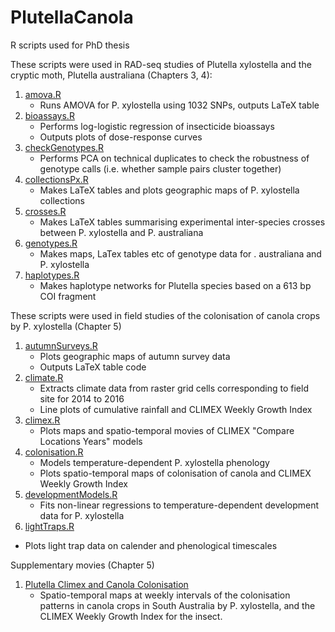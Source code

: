 # PlutellaCanola 

R scripts used for PhD thesis


These scripts were used in RAD-seq studies of Plutella xylostella and the cryptic moth, Plutella australiana (Chapters 3, 4):

1. [amova.R](amova.R) 
    + Runs AMOVA for P. xylostella using 1032 SNPs, outputs LaTeX table 
2. [bioassays.R](bioassays.R)
    + Performs log-logistic regression of insecticide bioassays
    + Outputs plots of dose-response curves
3. [checkGenotypes.R](checkGenotypes.R)
    + Performs PCA on technical duplicates to check the robustness of genotype calls (i.e. whether sample pairs cluster together) 
4. [collectionsPx.R](collectionsPx.R)
    + Makes LaTeX tables and plots geographic maps of P. xylostella collections
5. [crosses.R](crosses.R)
    + Makes LaTeX tables summarising experimental inter-species crosses between P. xylostella and P. australiana
6. [genotypes.R](genotypes.R)
    + Makes maps, LaTex tables etc of genotype data for . australiana and P. xylostella
7. [haplotypes.R](haplotypes.R)
    + Makes haplotype networks for Plutella species based on a 613 bp COI fragment



These scripts were used in field studies of the colonisation of canola crops by P. xylostella (Chapter 5)
1. [autumnSurveys.R](autumnSurveys.R)
    + Plots geographic maps of autumn survey data
    + Outputs LaTeX table code
2. [climate.R](climate.R)
    + Extracts climate data from raster grid cells corresponding to field site for 2014 to 2016
    + Line plots of cumulative rainfall and CLIMEX Weekly Growth Index
3. [climex.R](climex.R)
    + Plots maps and spatio-temporal movies of CLIMEX "Compare Locations Years" models
4. [colonisation.R](colonisation.R)
    + Models temperature-dependent P. xylostella phenology
    + Plots spatio-temporal maps of colonisation of canola and CLIMEX Weekly Growth Index
5. [developmentModels.R](developmentModels.R)
    + Fits non-linear regressions to temperature-dependent development data for P. xylostella
6. [lightTraps.R](lightTraps.R)
  + Plots light trap data on calender and phenological timescales
    


Supplementary movies (Chapter 5)
1. [Plutella Climex and Canola Colonisation](https://doi.org/10.25909/5bebc11b1f1d4)
    + Spatio-temporal maps at weekly intervals of the colonisation patterns in canola crops in South Australia by P. xylostella, and the CLIMEX Weekly Growth Index for the insect. 
